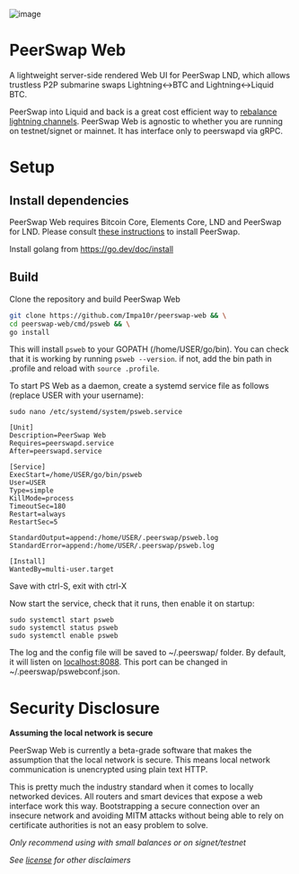 ![image](https://github.com/Impa10r/peerswap-web/assets/101550606/16f8a697-d0d7-4905-923c-4a1490ae0e63)

# PeerSwap Web
A lightweight server-side rendered Web UI for PeerSwap LND, which allows trustless P2P submarine swaps Lightning<->BTC and Lightning<->Liquid BTC. 

PeerSwap into Liquid and back is a great cost efficient way to [rebalance lightning channels](https://medium.com/@goryachev/liquid-rebalancing-of-lightning-channels-2dadf4b2397a). PeerSwap Web is agnostic to whether you are running on testnet/signet or mainnet. It has interface only to peerswapd via gRPC. 

# Setup

## Install dependencies

PeerSwap Web requires Bitcoin Core, Elements Core, LND and PeerSwap for LND. Please consult [these instructions](https://github.com/ElementsProject/peerswap/blob/master/docs/setup_lnd.md) to install PeerSwap.

Install golang from https://go.dev/doc/install

## Build

Clone the repository and build PeerSwap Web

```bash
git clone https://github.com/Impa10r/peerswap-web && \
cd peerswap-web/cmd/psweb && \
go install
```

This will install `psweb` to your GOPATH (/home/USER/go/bin). You can check that it is working by running `psweb --version`. if not, add the bin path in .profile and reload with `source .profile`.

To start PS Web as a daemon, create a systemd service file as follows (replace USER with your username):

```
sudo nano /etc/systemd/system/psweb.service
```
```
[Unit]
Description=PeerSwap Web
Requires=peerswapd.service
After=peerswapd.service

[Service]
ExecStart=/home/USER/go/bin/psweb
User=USER
Type=simple
KillMode=process
TimeoutSec=180
Restart=always
RestartSec=5

StandardOutput=append:/home/USER/.peerswap/psweb.log
StandardError=append:/home/USER/.peerswap/psweb.log

[Install]
WantedBy=multi-user.target
```
Save with ctrl-S, exit with ctrl-X

Now start the service, check that it runs, then enable it on startup:
```
sudo systemctl start psweb
sudo systemctl status psweb
sudo systemctl enable psweb
```

The log and the config file will be saved to ~/.peerswap/ folder. 
By default, it will listen on [localhost:8088](localhost:8088). This port can be changed in ~/.peerswap/pswebconf.json.

# Security Disclosure

**Assuming the local network is secure**

PeerSwap Web is currently a beta-grade software that makes the assumption that the local network is secure. This means local network communication is unencrypted using plain text HTTP. 

This is pretty much the industry standard when it comes to locally networked devices. All routers and smart devices that expose a web interface work this way. Bootstrapping a secure connection over an insecure network and avoiding MITM attacks without being able to rely on certificate authorities is not an easy problem to solve.

*Only recommend using with small balances or on signet/testnet*

*See [license](/LICENSE) for other disclaimers*
